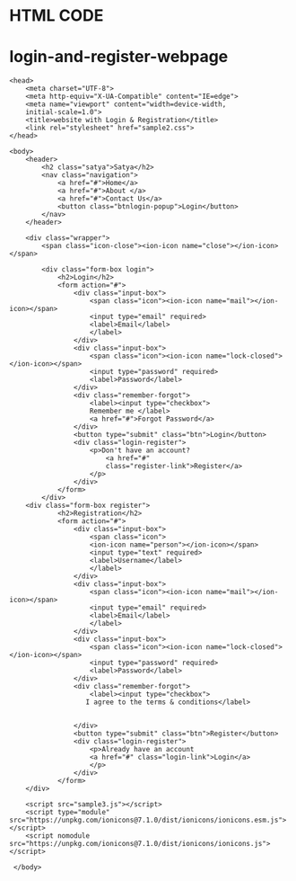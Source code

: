 # HTML CODE
# login-and-register-webpage
<!DOCTYPE html>
<html lang="en">

    <head>
        <meta charset="UTF-8">
        <meta http-equiv="X-UA-Compatible" content="IE=edge">
        <meta name="viewport" content="width=device-width,
        initial-scale=1.0">
        <title>website with Login & Registration</title>
        <link rel="stylesheet" href="sample2.css">
    </head>

    <body>
        <header>
            <h2 class="satya">Satya</h2>
            <nav class="navigation">
                <a href="#">Home</a>
                <a href="#">About </a>
                <a href="#">Contact Us</a>
                <button class="btnlogin-popup">Login</button>
            </nav>
        </header>

        <div class="wrapper">
            <span class="icon-close"><ion-icon name="close"></ion-icon></span>

            <div class="form-box login">
                <h2>Login</h2>
                <form action="#">
                    <div class="input-box">
                        <span class="icon"><ion-icon name="mail"></ion-icon></span>
                        <input type="email" required>
                        <label>Email</label>
                        </label>
                    </div>
                    <div class="input-box">
                        <span class="icon"><ion-icon name="lock-closed"></ion-icon></span>
                        <input type="password" required>
                        <label>Password</label>
                    </div>
                    <div class="remember-forgot">
                        <label><input type="checkbox">
                        Remember me </label>
                        <a href="#">Forgot Password</a>
                    </div>
                    <button type="submit" class="btn">Login</button>
                    <div class="login-register">
                        <p>Don't have an account?
                            <a href="#" 
                            class="register-link">Register</a>
                        </p>
                    </div>
                </form>
            </div>
        <div class="form-box register">
                <h2>Registration</h2>
                <form action="#">
                    <div class="input-box">
                        <span class="icon">
                        <ion-icon name="person"></ion-icon></span>
                        <input type="text" required>
                        <label>Username</label>
                        </label>
                    </div>
                    <div class="input-box">
                        <span class="icon"><ion-icon name="mail"></ion-icon></span>
                        <input type="email" required>
                        <label>Email</label>
                        </label>
                    </div>
                    <div class="input-box">
                        <span class="icon"><ion-icon name="lock-closed"></ion-icon></span>
                        <input type="password" required>
                        <label>Password</label>
                    </div>
                    <div class="remember-forgot">
                        <label><input type="checkbox">
                       I agree to the terms & conditions</label>
                       
                    
                    </div>
                    <button type="submit" class="btn">Register</button>
                    <div class="login-register">
                        <p>Already have an account
                        <a href="#" class="login-link">Login</a>
                        </p>
                    </div>
                </form>
        </div>

        <script src="sample3.js"></script>
        <script type="module" src="https://unpkg.com/ionicons@7.1.0/dist/ionicons/ionicons.esm.js"></script>
        <script nomodule src="https://unpkg.com/ionicons@7.1.0/dist/ionicons/ionicons.js"></script>
        
     </body>
</html>



